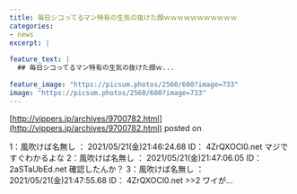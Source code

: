 ```yaml
---
title: 毎日シコってるマン特有の生気の抜けた顔ｗｗｗｗｗｗｗｗｗｗｗ
categories:
- news
excerpt: |
  
feature_text: |
  ## 毎日シコってるマン特有の生気の抜けた顔ｗ...
  
feature_image: "https://picsum.photos/2560/600?image=733"
image: "https://picsum.photos/2560/600?image=733"
---
```


[http://vippers.jp/archives/9700782.html](http://vippers.jp/archives/9700782.html)
posted on 

<!--more-->

1：風吹けば名無し ： 2021/05/21(金)21:46:24.68 ID： 4ZrQXOCl0.net マジですぐわかるよな 2：風吹けば名無し ： 2021/05/21(金)21:47:06.05 ID： 2aSTaUbEd.net 確認したんか？ 3：風吹けば名無し ： 2021/05/21(金)21:47:55.68 ID： 4ZrQXOCl0.net &gt;&gt;2 ワイが...

